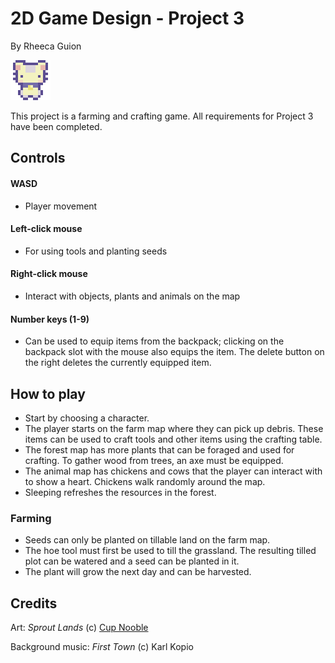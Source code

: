 # 2D Game Design - Project 3
By Rheeca Guion

![alt-text](client/assets/icons/character.png)

This project is a farming and crafting game. All requirements for Project 3 have been completed.


## Controls
#### WASD
* Player movement
#### Left-click mouse
* For using tools and planting seeds
#### Right-click mouse
* Interact with objects, plants and animals on the map
#### Number keys (1-9)
* Can be used to equip items from the backpack; clicking on the backpack slot with the mouse also equips the item. The delete button on the right deletes the currently equipped item.

## How to play
* Start by choosing a character.
* The player starts on the farm map where they can pick up debris. These items can be used to craft tools and other items using the crafting table.
* The forest map has more plants that can be foraged and used for crafting. To gather wood from trees, an axe must be equipped.
* The animal map has chickens and cows that the player can interact with to show a heart. Chickens walk randomly around the map.
* Sleeping refreshes the resources in the forest.

### Farming
* Seeds can only be planted on tillable land on the farm map.
* The hoe tool must first be used to till the grassland. The resulting tilled plot can be watered and a seed can be planted in it.
* The plant will grow the next day and can be harvested.


## Credits
Art: _Sprout Lands_ (c) [Cup Nooble](https://cupnooble.itch.io/)

Background music: _First Town_ (c) Karl Kopio
